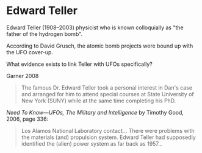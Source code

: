 # Edward Teller

Edward Teller (1908&ndash;2003) physicist who is known colloquially as "the father of the hydrogen bomb".

According to David Grusch, the atomic bomb projects were bound up with the UFO cover-up.

What evidence exists to link Teller with UFOs specifically?

Garner 2008
> The famous Dr. Edward Teller took a personal interest in Dan's case and
arranged for him to attend special courses at State University of New York
(SUNY) while at the same time completing his PhD.

*Need To Know—UFOs, The Military and Intelligence* by Timothy Good, 2006, page 336:
> Los Alamos National Laboratory contact... There were problems with the materials (and)
propulsion system. Edward Teller had supposedly identified the (alien) power
system as far back as 1957...
